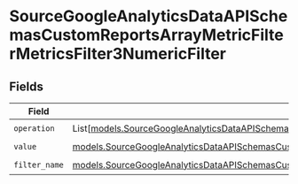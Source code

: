 # SourceGoogleAnalyticsDataAPISchemasCustomReportsArrayMetricFilterMetricsFilter3NumericFilter


## Fields

| Field                                                                                                                                                                                                                                      | Type                                                                                                                                                                                                                                       | Required                                                                                                                                                                                                                                   | Description                                                                                                                                                                                                                                |
| ------------------------------------------------------------------------------------------------------------------------------------------------------------------------------------------------------------------------------------------ | ------------------------------------------------------------------------------------------------------------------------------------------------------------------------------------------------------------------------------------------ | ------------------------------------------------------------------------------------------------------------------------------------------------------------------------------------------------------------------------------------------ | ------------------------------------------------------------------------------------------------------------------------------------------------------------------------------------------------------------------------------------------ |
| `operation`                                                                                                                                                                                                                                | List[[models.SourceGoogleAnalyticsDataAPISchemasCustomReportsArrayMetricFilterMetricsFilter3ExpressionValidEnums](../models/sourcegoogleanalyticsdataapischemascustomreportsarraymetricfiltermetricsfilter3expressionvalidenums.md)]       | :heavy_check_mark:                                                                                                                                                                                                                         | N/A                                                                                                                                                                                                                                        |
| `value`                                                                                                                                                                                                                                    | [models.SourceGoogleAnalyticsDataAPISchemasCustomReportsArrayMetricFilterMetricsFilter3Value](../models/sourcegoogleanalyticsdataapischemascustomreportsarraymetricfiltermetricsfilter3value.md)                                           | :heavy_check_mark:                                                                                                                                                                                                                         | N/A                                                                                                                                                                                                                                        |
| `filter_name`                                                                                                                                                                                                                              | [models.SourceGoogleAnalyticsDataAPISchemasCustomReportsArrayMetricFilterMetricsFilter3ExpressionFilterFilterName](../models/sourcegoogleanalyticsdataapischemascustomreportsarraymetricfiltermetricsfilter3expressionfilterfiltername.md) | :heavy_check_mark:                                                                                                                                                                                                                         | N/A                                                                                                                                                                                                                                        |
